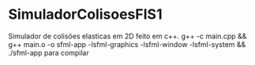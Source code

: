 # SimuladorColisoesFIS1
Simulador de colisões elasticas em 2D feito em c++.
g++ -c main.cpp && g++ main.o -o sfml-app -lsfml-graphics -lsfml-window -lsfml-system && ./sfml-app
para compilar

